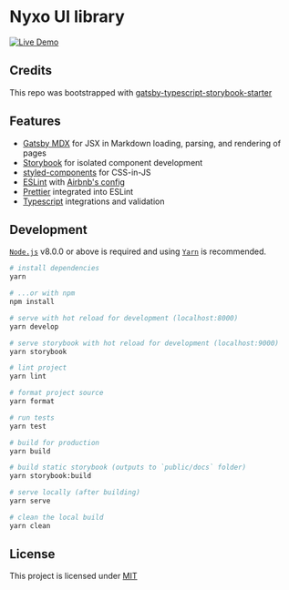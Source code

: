 # Nyxo UI library

[![Live Demo](https://img.shields.io/badge/netlify-live_demo-1e9498.svg)](https://ui.nyxo.app/)

## Credits

This repo was bootstrapped with [gatsby-typescript-storybook-starter](https://gatsby-typescript-storybook-starter.netlify.com)

## Features

- [Gatsby MDX](https://github.com/ChristopherBiscardi/gatsby-mdx) for JSX in Markdown loading, parsing, and rendering of pages
- [Storybook](https://storybook.js.org/) for isolated component development
- [styled-components](https://www.styled-components.com/) for CSS-in-JS
- [ESLint](https://eslint.org/) with [Airbnb's config](https://www.npmjs.com/package/eslint-config-airbnb)
- [Prettier](https://prettier.io/) integrated into ESLint
- [Typescript]() integrations and validation

## Development

[`Node.js`](https://nodejs.org/) v8.0.0 or above is required and using [`Yarn`](https://yarnpkg.com) is recommended.

```bash
# install dependencies
yarn

# ...or with npm
npm install

# serve with hot reload for development (localhost:8000)
yarn develop

# serve storybook with hot reload for development (localhost:9000)
yarn storybook

# lint project
yarn lint

# format project source
yarn format

# run tests
yarn test

# build for production
yarn build

# build static storybook (outputs to `public/docs` folder)
yarn storybook:build

# serve locally (after building)
yarn serve

# clean the local build
yarn clean
```

## License

This project is licensed under [MIT](https://github.com/South-Paw/awesome-gatsby-starter/blob/master/LICENSE)
